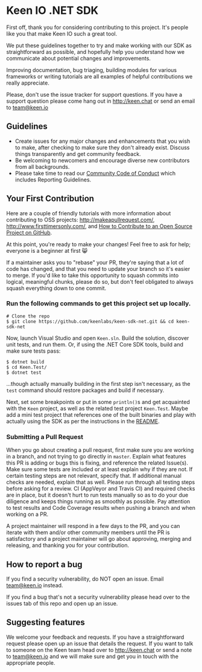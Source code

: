 # Keen IO .NET SDK

First off, thank you for considering contributing to this project. It's people like you that make Keen IO such a great tool.

We put these guidelines together to try and make working with our SDK as straightforward as possible, and hopefully help you understand how we communicate about potential changes and improvements.

Improving documentation, bug triaging, building modules for various frameworks or writing tutorials are all examples of helpful contributions we really appreciate.

Please, don't use the issue tracker for support questions. If you have a support question please come hang out in http://keen.chat or send an email to team@keen.io

## Guidelines

* Create issues for any major changes and enhancements that you wish to make, after checking to make sure they don't already exist. Discuss things transparently and get community feedback.
* Be welcoming to newcomers and encourage diverse new contributors from all backgrounds. 
* Please take time to read our [Community Code of Conduct](./CODE_OF_CONDUCT.md) which includes Reporting Guidelines.

## Your First Contribution

Here are a couple of friendly tutorials with more information about contributing to OSS projects: http://makeapullrequest.com/,  http://www.firsttimersonly.com/, and [How to Contribute to an Open Source Project on GitHub](https://egghead.io/series/how-to-contribute-to-an-open-source-project-on-github).

At this point, you're ready to make your changes! Feel free to ask for help; everyone is a beginner at first :smile_cat:

If a maintainer asks you to "rebase" your PR, they're saying that a lot of code has changed, and that you need to update your branch so it's easier to merge. If you'd like to take this opportunity to squash commits into logical, meaningful chunks, please do so, but don't feel obligated to always squash everything down to one commit.

### Run the following commands to get this project set up locally.

```ssh
# Clone the repo
$ git clone https://github.com/keenlabs/keen-sdk-net.git && cd keen-sdk-net
```

Now, launch Visual Studio and open `Keen.sln`. Build the solution, discover unit tests, and run them. Or, if using the .NET Core SDK tools, build and make sure tests pass:

```ssh
$ dotnet build
$ cd Keen.Test/
$ dotnet test
```
...though actually manually building in the first step isn't necessary, as the `test` command should restore packages and build if necessary.

Next, set some breakpoints or put in some `println()`s and get acquainted with the `Keen` project, as well as the related test project `Keen.Test`. Maybe add a mini test project that references one of the built binaries and play with actually using the SDK as per the instructions in the [README](./README.md).

### Submitting a Pull Request

When you go about creating a pull request, first make sure you are working in a branch, and not trying to go directly in `master`. Explain what features this PR is adding or bugs this is fixing, and reference the related Issue(s). Make sure some tests are included or at least explain why if they are not. If certain testing steps are not relevant, specify that. If additional manual checks are needed, explain that as well. Please run through all testing steps before asking for a review. CI (AppVeyor and Travis CI) and required checks are in place, but it doesn't hurt to run tests manually so as to do your due diligence and keeps things running as smoothly as possible. Pay attention to test results and Code Coverage results when pushing a branch and when working on a PR.

A project maintainer will respond in a few days to the PR, and you can iterate with them and/or other community members until the PR is satisfactory and a project maintainer will go about approving, merging and releasing, and thanking you for your contribution.

## How to report a bug
If you find a security vulnerability, do NOT open an issue. Email team@keen.io instead.

If you find a bug that's not a security vulnerability please head over to the issues tab of this repo and open up an issue.

## Suggesting features

We welcome your feedback and requests. If you have a straightforward request please open up an issue that details the request. If you want to talk to someone on the Keen team head over to http://keen.chat or send a note to team@keen.io and we will make sure and get you in touch with the appropriate people.